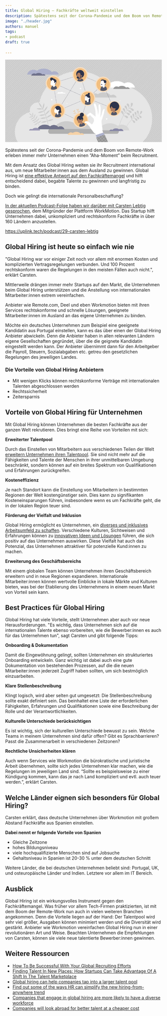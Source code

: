 ```yaml
---
title: Global Hiring – Fachkräfte weltweit einstellen
description: Spätestens seit der Corona-Pandemie und dem Boom von Remote-Work erleben immer mehr Unternehmen einen ”Aha-Moment” beim Recruitment.
image: "./header.jpg"
authors: manuel
tags:
- podcast
draft: true

---
```


![](header.jpg)

Spätestens seit der Corona-Pandemie und dem Boom von Remote-Work erleben immer mehr Unternehmen einen ”Aha-Moment” beim Recruitment.

Mit dem Ansatz des Global Hiring weiten sie ihr Recruitment international aus, um neue Mitarbeiter:innen aus dem Ausland zu gewinnen. Global Hiring ist [eine effektive Antwort auf den Fachkräftemangel](https://www.forbes.com/sites/theyec/2023/06/28/how-to-be-successful-with-your-global-recruiting-efforts/) und hilft entscheidend dabei, begabte Talente zu gewinnen und langfristig zu binden.

Doch wie gelingt die internationale Personalbeschaffung?

[In der aktuellen Podcast-Folge haben wir darüber mit Carsten Lebtig gesprochen](https://uplink.tech/podcast/29-carsten-lebtig), dem Mitgründer der Plattform WorkMotion. Das Startup hilft Unternehmen dabei, unkompliziert und rechtskonform Fachkräfte in über 160 Ländern anzustellen.

<Embed>https://uplink.tech/podcast/29-carsten-lebtig</Embed>

## Global Hiring ist heute so einfach wie nie

"Global Hiring war vor einiger Zeit noch vor allem mit enormen Kosten und komplizierten Vertragsregelungen verbunden. Und 100 Prozent rechtskonform waren die Regelungen in den meisten Fällen auch nicht.", erklärt Carsten.

Mittlerweile drängen immer mehr Startups auf den Markt, die Unternehmen beim Global Hiring unterstützen und die Anstellung von internationalen Mitarbeiter:innen extrem vereinfachen.

Anbieter wie Remote.com, Deel und eben Workmotion bieten mit ihren Services rechtskonforme und schnelle Lösungen, geeignete Mitarbeiter:innen im Ausland an das eigene Unternehmen zu binden.

Möchte ein deutsches Unternehmen zum Beispiel eine geeignete Kandidatin aus Portugal einstellen, kann es das über einen der Global Hiring Anbieter abwickeln. Denn die Anbieter haben in allen relevanten Ländern eigene Gesellschaften gegründet, über die die geignete Kandidatin eingestellt werden kann. Der Anbieter übernimmt dann für den Arbeitgeber die Payroll, Steuern, Sozialabgaben etc. getreu den gesetzlichen Regelungen des jeweiligen Landes.

### Die Vorteile von Global Hiring Anbietern

* Mit wenigen Klicks können rechtskonforme Verträge mit internationalen Talenten abgeschlossen werden
* Rechtssicherheit
* Zeitersparnis

## Vorteile von Global Hiring für Unternehmen

Mit Global Hiring können Unternehmen die besten Fachkräfte aus der ganzen Welt rekrutieren. Dies bringt eine Reihe von Vorteilen mit sich:

**Erweiterter Talentpool**

Durch das Einstellen von Mitarbeitern aus verschiedenen Teilen der Welt [erweitern Unternehmen ihren Talentpool](https://procomservices.com/en-us/the-power-of-global-talent-how-hiring-worldwide-can-transform-your-business/). Sie sind nicht mehr auf die Fähigkeiten und Talente der Menschen in ihrer unmittelbaren Umgebung beschränkt, sondern können auf ein breites Spektrum von Qualifikationen und Erfahrungen zurückgreifen.

**Kosteneffizienz**

Je nach Standort kann die Einstellung von Mitarbeitern in bestimmten Regionen der Welt kostengünstiger sein. Dies kann zu signifikanten Kosteneinsparungen führen, insbesondere wenn es um Fachkräfte geht, die in der lokalen Region teuer sind.

**Förderung der Vielfalt und Inklusion**

Global Hiring ermöglicht es Unternehmen, ein [diverses und inklusives Arbeitsumfeld zu schaffen](https://hiring.monster.com/resources/workforce-management/diversity-in-the-workplace/diversity-hiring-companies/). Verschiedene Kulturen, Sichtweisen und Erfahrungen können zu [innovativen Ideen und Lösungen](https://uplink.tech/blog/2023/07/03/the-power-of-diversity/) führen, die sich positiv auf das Unternehmen auswirken. Diese Vielfalt hat auch das Potenzial, das Unternehmen attraktiver für potenzielle Kund:innen zu machen.

**Erweiterung des Geschäftsbereichs**

Mit einem globalen Team können Unternehmen ihren Geschäftsbereich erweitern und in neue Regionen expandieren. Internationale Mitarbeiter:innen können wertvolle Einblicke in lokale Märkte und Kulturen bieten, was bei der Etablierung des Unternehmens in einem neuen Markt von Vorteil sein kann.

## Best Practices für Global Hiring

Global Hiring hat viele Vorteile, stellt Unternehmen aber auch vor neue Herausforderungen. "Es wichtig, dass Unternehmen sich auf die internationalen Talente ebenso vorbereiten, wie die Bewerber:innen es auch für das Unternehmen tun", sagt Carsten und gibt folgende Tipps:

**Onboarding & Dokumentation**

Damit die Eingewöhnung gelingt, sollten Unternehmen ein strukturiertes Onboarding entwickeln. Ganz wichtig ist dabei auch eine gute Dokumentation von bestehenden Prozessen, auf die die neuen Mitarbeiter:innen jederzeit Zugriff haben sollten, um sich bestmöglich einzuarbeiten.

**Klare Stellenbeschreibung**

Klingt logisch, wird aber selten gut umgesetzt: Die Stellenbeschreibung sollte exakt definiert sein. Das beinhaltet eine Liste der erforderlichen Fähigkeiten, Erfahrungen und Qualifikationen sowie eine Beschreibung der Rolle und der Verantwortlichkeiten.

**Kulturelle Unterschiede berücksichtigen**

Es ist wichtig, sich der kulturellen Unterschiede bewusst zu sein. Welche Teams in meinem Unternehmen sind dafür offen? Gibt es Sprachbarrieren? Passt die Zusammenarbeit in verschiedenen Zeitzonen?

**Rechtliche Unsicherheiten klären**

Auch wenn Services wie Workmotion die bürokratische und juristische Arbeit übernehmen, sollte sich jedes Unternehmen klar machen, wie die Regelungen im jeweiligen Land sind. “Sollte es beispielsweise zu einer Kündigung kommen, kann das je nach Land kompliziert und evtl. auch teuer werden.”, erklärt Carsten.

## Welche Länder eignen sich besonders für Global Hiring?

Carsten erklärt, dass deutsche Unternehmen über Workmotion mit großem Abstand Fachkräfte aus Spanien einstellen.

**Dabei nennt er folgende Vorteile von Spanien**

* Gleiche Zeitzone
* hohes Bildungsniveau
* viele hochqualifizierte Menschen sind auf Jobsuche
* Gehaltsniveau in Spanien ist 20-30 % unter dem deutschen Schnitt

Weitere Länder, die bei deutschen Unternehmen beliebt sind: Portugal, UK, und osteuropäische Länder und Indien. Letztere vor allem im IT Bereich.

## Ausblick

Global Hiring ist ein wirkungsvolles Instrument gegen den Fachkräftemangel. Was früher vor allem Tech-Firmen praktizierten, ist mit dem Boom der Remote-Work nun auch in vielen weiteren Branchen angekommen. Denn die Vorteile liegen auf der Hand: Der Talentpool wird sehr viel größer, Ausgaben können minimiert werden und die Diversität wird gestärkt. Anbieter wie Workmotion vereinfachen Global Hiring nun in einer revolutionären Art und Weise. Beachten Unternehmen die Empfehlungen von Carsten, können sie viele neue talentierte Bewerber:innen gewinnen.

## Weitere Ressourcen

* [How To Be Successful With Your Global Recruiting Efforts](https://www.forbes.com/sites/theyec/2023/06/28/how-to-be-successful-with-your-global-recruiting-efforts/?sh=30bb9d498512)
* [Finding Talent In New Places: How Startups Can Take Advantage Of A Shift In The Talent Marketplace](https://www.forbes.com/sites/forbeshumanresourcescouncil/2023/02/09/finding-talent-in-new-places-how-startups-can-take-advantage-of-a-shift-in-the-talent-marketplace/?sh=71c8997b2d16)
* [Global hiring can help companies tap into a larger talent pool](https://procomservices.com/en-us/the-power-of-global-talent-how-hiring-worldwide-can-transform-your-business/)
* [Find out some of the ways HR can simplify the new hiring-from-anywhere trend](https://www.hrexchangenetwork.com/hr-talent-acquisition/articles/best-practices-for-global-hiring)
* [Companies that engage in global hiring are more likely to have a diverse workforce](https://hiring.monster.com/resources/workforce-management/diversity-in-the-workplace/diversity-hiring-companies/)
* [Companies will look abroad for better talent at a cheaper cost](https://www.oysterhr.com/library/global-hiring-trends-2023)
